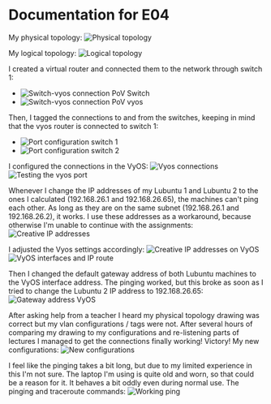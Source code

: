 # Documentation for E04

My physical topology:
![Physical topology](/documentation/E04/Physical_topology.png)

My logical topology:
![Logical topology](/documentation/E04/Logical_topology.png)



I created a virtual router and connected them to the network through switch 1:
* ![Switch-vyos connection PoV Switch](/documentation/E04/Switch-vyos-connection-PoV-Switch.PNG)
* ![Switch-vyos connection PoV vyos](/documentation/E04/Switch-vyos-connection-PoV-vyos.PNG)


Then, I tagged the connections to and from the switches, keeping in mind that the vyos router is connected to switch 1:
* ![Port configuration switch 1](/documentation/E04/Switch1_ports.PNG)
* ![Port configuration switch 2](/documentation/E04/Switch2_ports.PNG)

I configured the connections in the VyOS:
![Vyos connections](/documentation/E04/Vyos_connections.PNG)
![Testing the vyos port](/documentation/E04/Testing_vyos_port.PNG)

Whenever I change the IP addresses of my Lubuntu 1 and Lubuntu 2 to the ones I 
calculated (192.168.26.1 and 192.168.26.65), the machines can't ping each other. 
As long as they are on the same subnet (192.168.26.1 and 192.168.26.2), it works.
I use these addresses as a workaround, because otherwise I'm unable to continue
with the assignments:
![Creative IP addresses](/documentation/E04/Creative_IP_addresses.PNG)

I adjusted the Vyos settings accordingly:
![Creative IP addresses on VyOS](/documentation/E04/Creative_IP_addresses_vyos.PNG)
![VyOS interfaces and IP route](/documentation/E04/Vyos_interfaces.PNG)

Then I changed the default gateway address of both Lubuntu machines to the VyOS 
interface address. The pinging worked, but this broke as soon as I tried to change
the Lubuntu 2 IP address to 192.168.26.65:
![Gateway address VyOS](/documentation/E04/Gateway_address_vyos.PNG)

After asking help from a teacher I heard my physical topology drawing was correct 
but my vlan configurations / tags were not. After several hours of comparing my 
drawing to my configurations and re-listening parts of lectures I managed to 
get the connections finally working! Victory!
My new configurations:
![New configurations](/documentation/E04/Switch_conf.PNG)

I feel like the pinging takes a bit long, but due to my limited experience in this I'm not sure.
The laptop I'm using is quite old and worn, so that could be a reason for it. It behaves a bit
oddly even during normal use. The pinging and traceroute commands:
![Working ping](/documentation/E04/Working_ping.PNG)